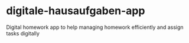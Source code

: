 # digitale-hausaufgaben-app
Digital homework app to help managing homework efficiently and assign tasks digitally
